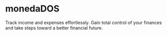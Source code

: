 # monedaDOS
Track income and expenses effortlessly. Gain total control of your finances and take steps toward a better financial future.
